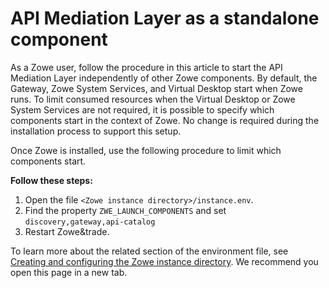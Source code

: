 # API Mediation Layer as a standalone component

As a Zowe user, follow the procedure in this article to start the API Mediation Layer independently of other Zowe components. 
By default, the Gateway, Zowe System Services, and Virtual Desktop start when
 Zowe runs. To limit consumed resources when the Virtual Desktop or Zowe System
 Services are not required, it is possible to specify which components start in the
 context of Zowe. No change is required during the installation process to
 support this setup.
 
Once Zowe is installed, use the following procedure to limit which components start.

**Follow these steps:**

1. Open the file `<Zowe instance directory>/instance.env`.
2. Find the property `ZWE_LAUNCH_COMPONENTS` and set `discovery,gateway,api-catalog`
3. Restart Zowe&trade.   

To learn more about the related section of the environment file, see [Creating and configuring the Zowe instance directory](../configure-instance-directory.md#component-groups). We recommend you open this page in a new tab.
